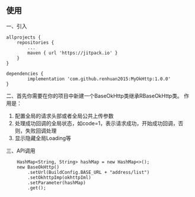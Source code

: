 
## 使用

一、引入

	allprojects {
		repositories {
			...
			maven { url 'https://jitpack.io' }
		}
	}
  
	dependencies {
	        implementation 'com.github.renhuan2015:MyOkHttp:1.0.0'
	}
	

二、首先你需要在你的项目中新建一个BaseOkHttp类继承RBaseOkHttp类。
作用是：
1. 配置全局的请求头部或者全局公共上传参数
2. 处理成功回调的全局状态，如code=1，表示请求成功，开始成功回调，否则，失败回调处理
3. 显示隐藏全局Loading等

三、API调用

      
        HashMap<String, String> hashMap = new HashMap<>();
        new BaseOkHttp()
            .setUrl(BuildConfig.BASE_URL + "address/list")
            .setOkhttpImp(okhttpIml)
            .setParameter(hashMap)
            .get();
      
